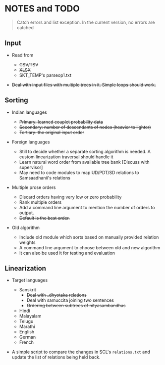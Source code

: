 # NOTES and TODO

> Catch errors and list exception. In the current version, no errors are catched

## Input

* Read from
  - ~~CSV/TSV~~
  - ~~XLSX~~
  - SKT_TEMP's parseop1.txt

* ~~Deal with input files with multiple trees in it. Simple loops should work.~~

## Sorting

* Indian languages
  - ~~Primary: learned couplet probability data~~
  - ~~Secondary: number of descendants of nodes (heavier to lighter)~~
  - ~~Tertiary: the original input order~~

* Foreign languages
  - Still to decide whether a separate sorting algorithm is needed. A custom linearization traversal should handle it
  - Learn natural word order from available tree bank [Discuss with supervisor]
  - May need to code modules to map UD/PDT/SD relations to Samsaadhanii's relations

* Multiple prose orders
  - Discard orders having very low or zero probability
  - Rank multiple orders
  - Add a command line argument to mention the number of orders to output.
  - ~~Default is the best order.~~

* Old algorithm
  - Include old module which sorts based on manually provided relation weights
  - A command line argument to choose between old and new algorithm
  - It can also be used it for testing and evaluation

## Linearization

* Target languages
  - Sanskrit
    - ~~Deal with _dhyotaka relations~~
    - Deal with samuccita joining two sentences
    - ~~Ordering between subtrees of nityasambandhas~~
  - Hindi
  - Malayalam
  - Telugu
  - Marathi
  - English
  - German
  - French

* A simple script to compare the changes in SCL's `relations.txt` and update the list of relations being held back.
